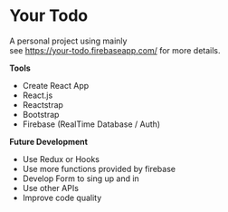 # Your Todo

A personal project using mainly  
see https://your-todo.firebaseapp.com/ for more details.

**Tools**

- Create React App
- React.js
- Reactstrap
- Bootstrap
- Firebase (RealTime Database / Auth)

**Future Development**

- Use Redux or Hooks
- Use more functions provided by firebase
- Develop Form to sing up and in
- Use other APIs
- Improve code quality
